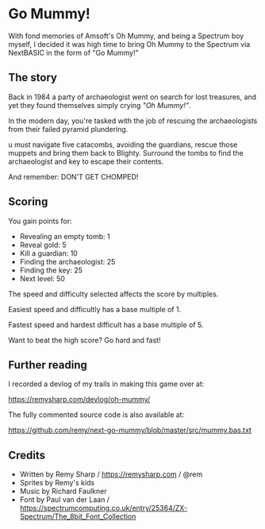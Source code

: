 # Go Mummy!

With fond memories of Amsoft's Oh Mummy, and being a Spectrum boy myself, I
decided it was high time to bring Oh Mummy to the Spectrum via NextBASIC in the
form of "Go Mummy!"

## The story

Back in 1984 a party of archaeologist went on search for lost treasures, and yet
they found themselves simply crying _"Oh Mummy!"_.

In the modern day, you're tasked with the job of rescuing the archaeologists
from their failed pyramid plundering.

u must navigate five catacombs, avoiding the guardians, rescue those muppets and
bring them back to Blighty. Surround the tombs to find the archaeologist and key
to escape their contents.

And remember: DON'T GET CHOMPED!

## Scoring

You gain points for:

- Revealing an empty tomb: 1
- Reveal gold: 5
- Kill a guardian: 10
- Finding the archaeologist: 25
- Finding the key: 25
- Next level: 50

The speed and difficulty selected affects the score by multiples.

Easiest speed and difficultly has a base multiple of 1.

Fastest speed and hardest difficult has a base multiple of 5.

Want to beat the high score? Go hard and fast!

## Further reading

I recorded a devlog of my trails in making this game over at:

https://remysharp.com/devlog/oh-mummy/

The fully commented source code is also available at:

https://github.com/remy/next-go-mummy/blob/master/src/mummy.bas.txt

## Credits

- Written by Remy Sharp / https://remysharp.com / @rem
- Sprites by Remy's kids
- Music by Richard Faulkner
- Font by Paul van der Laan / https://spectrumcomputing.co.uk/entry/25364/ZX-Spectrum/The_8bit_Font_Collection
